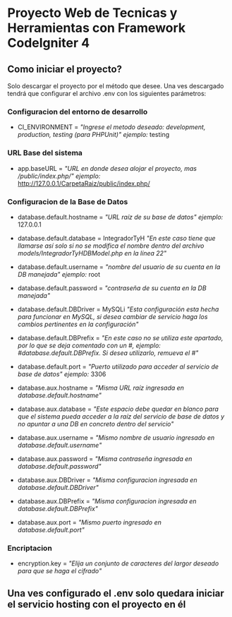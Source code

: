 # Proyecto Web de Tecnicas y Herramientas con Framework CodeIgniter 4

## Como iniciar el proyecto?

Solo descargar el proyecto por el método que desee. Una ves descargado tendrá que configurar el archivo .env con los siguientes parámetros:

### Configuracion del entorno de desarrollo

 -  CI_ENVIRONMENT = *"Ingrese el metodo deseado: development, production, testing (para PHPUnit)" ejemplo:* testing

### URL Base del sistema

  - app.baseURL = *"URL en donde desea alojar el proyecto, mas /public/index.php/" ejemplo:* http://127.0.0.1/CarpetaRaiz/public/index.php/

### Configuracion de la Base de Datos

  - database.default.hostname = *"URL raíz de su base de datos" ejemplo:* 127.0.0.1
  - database.default.database = IntegradorTyH *"En este caso tiene que llamarse así solo si no se modifica el nombre dentro del archivo models/IntegradorTyHDBModel.php en la línea 22"* 
  - database.default.username = *"nombre del usuario de su cuenta en la DB manejada" ejemplo:* root
  - database.default.password = *"contraseña de su cuenta en la DB manejada"*
  - database.default.DBDriver = MySQLi *"Esta configuración esta hecha para funcionar en MySQL, si desea cambiar de servicio haga los cambios pertinentes en la configuración"*
  - database.default.DBPrefix = *"En este caso no se utiliza este apartado, por lo que se deja comentado con un #, ejemplo: #database.default.DBPrefix. Si desea utilizarlo, remueva el #"* 
  - database.default.port = *"Puerto utilizado para acceder al servicio de base de datos" ejemplo:* 3306

  - database.aux.hostname = *"Misma URL raíz ingresada en database.default.hostname"*
  - database.aux.database = *"Este espacio debe quedar en blanco para que el sistema pueda acceder a la raíz del servicio de base de datos y no apuntar a una DB en concreto dentro del servicio"*
  - database.aux.username = *"Mismo nombre de usuario ingresado en database.default.username"*
  - database.aux.password = *"Misma contraseña ingresada en database.default.password"*
  - database.aux.DBDriver = *"Misma configuracion ingresada en database.default.DBDriver"*
  - database.aux.DBPrefix = *"Misma configuracion ingresada en database.default.DBPrefix"*
  - database.aux.port = *"Mismo puerto ingresado en database.default.port"*

### Encriptacion

  - encryption.key = *"Elija un conjunto de caracteres del largor deseado para que se haga el cifrado"*

## Una ves configurado el .env solo quedara iniciar el servicio hosting con el proyecto en él
